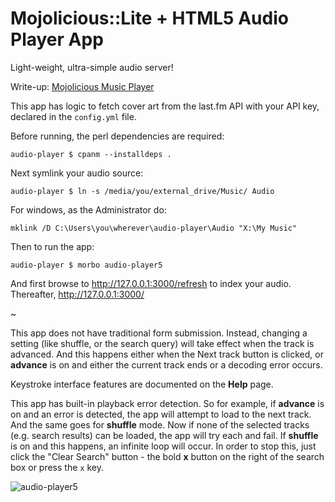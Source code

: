 # Mojolicious::Lite + HTML5 Audio Player App

Light-weight, ultra-simple audio server!

Write-up: [Mojolicious Music Player](https://ology.github.io/2021/06/04/mojolicious-music-player/)

This app has logic to fetch cover art from the last.fm API with your API key, declared in the `config.yml` file.

Before running, the perl dependencies are required:

    audio-player $ cpanm --installdeps .

Next symlink your audio source:

    audio-player $ ln -s /media/you/external_drive/Music/ Audio

For windows, as the Administrator do:

    mklink /D C:\Users\you\wherever\audio-player\Audio "X:\My Music"

Then to run the app:

    audio-player $ morbo audio-player5

And first browse to http://127.0.0.1:3000/refresh to index your audio.  Thereafter, http://127.0.0.1:3000/

~

This app does not have traditional form submission. Instead, changing a setting (like shuffle, or the search query) will take effect when the track is advanced.  And this happens either when the Next track button is clicked, or **advance** is on and either the current track ends or a decoding error occurs.

Keystroke interface features are documented on the **Help** page.

This app has built-in playback error detection.  So for example, if **advance** is on and an error is detected, the app will attempt to load to the next track. And the same goes for **shuffle** mode.  Now if none of the selected tracks (e.g. search results) can be loaded, the app will try each and fail.  If **shuffle** is on and this happens, an infinite loop will occur.  In order to stop this, just click the "Clear Search" button - the bold **x** button on the right of the search box or press the `x` key.

![audio-player5](audio-player5.png)
